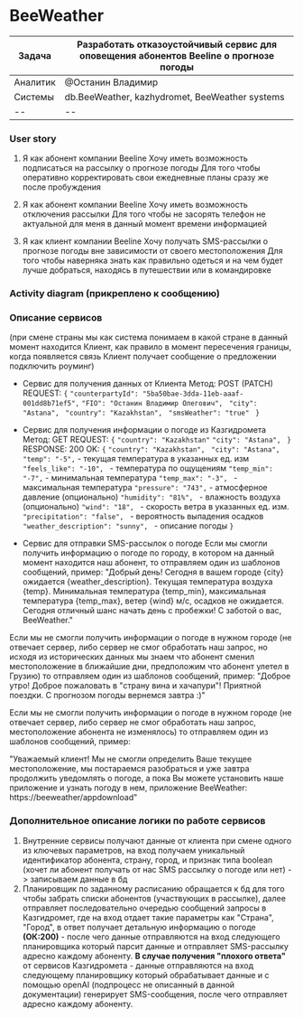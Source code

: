 # BeeWeather
|Задача| Разработать отказоустойчивый сервис для оповещения абонентов Beeline о прогнозе погоды |
|--|--|
|Аналитик|@Останин Владимир|
|Системы|db.BeeWeather, kazhydromet, BeeWeather systems |
|--|--|

### User story
1. Я как абонент компании Beeline
Хочу иметь возможность подписаться на рассылку о прогнозе погоды
Для того чтобы оперативно корректировать свои ежедневные планы сразу же после пробуждения

2. Я как абонент компании Beeline
	Хочу иметь возможность отключения рассылки
	Для того чтобы не засорять телефон не актуальной для меня в данный момент времени информацией

3. Я как клиент компании Beeline
	Хочу получать SMS-рассылки о прогнозе погоды вне зависимости от своего местоположения
	Для того чтобы наверняка знать как правильно одеться и на чем будет лучше добраться, находясь в путешествии или в командировке 

### Activity diagram (прикреплено к сообщению)

### Описание сервисов
(при смене страны мы как система понимаем в какой стране в данный момент находится Клиент, как правило в момент пересечения границы, когда появляется связь Клиент получает сообщение о предложении подключить роуминг)

-  Сервис для получения данных от Клиента
Метод: POST (PATCH)
REQUEST:
```{```
```"counterpartyId": "5ba50bae-3dda-11eb-aaaf-001dd8b71ef5",```
```"FIO": "Останин Владимир Олегович", ```
```"city": "Astana", ```
```"country": "Kazakhstan", ```
```"smsWeather": "true" ```
```}```

- Сервис для получения информации о погоде из Казгидромета
Метод: GET
REQUEST:
```{```
```"country": "Kazakhstan"```
```"city": "Astana", ```
```}```
RESPONSE:
200 OK:
```{```
```"country": "Kazakhstan", ```
```"city": "Astana", ```
```"temp": "-5",``` - текущая температура в указанных ед. изм
```"feels_like": "-10", ``` - температура по ощущениям
```"temp_min": "-7",``` - минимальная температура
```"temp_max": "-3", ``` - максимальная температура
```"pressure": "743",``` - атмосферное давление (опционально)
```"humidity": "81%", ``` - влажность воздуха (опционально)
```"wind": "18", ``` - скорость ветра в указанных ед. изм.
```"precipitation": "false", ``` - вероятность выпадения осадков
```"weather_description": "sunny", ``` - описание погоды
```}```

- Сервис для отправки SMS-рассылок о погоде
Если мы смогли получить информацию о погоде по городу, в котором на данный момент находится наш абонент, то отправляем один из шаблонов сообщений, пример:
"Добрый день! Сегодня в вашем городе {city} ожидается {weather_description}.
Текущая температура воздуха {temp}. Минимальная температура {temp_min}, максимальная температура {temp_max}, ветер {wind} м/с, осадков не ожидается. Сегодня отличный шанс начать день с пробежки! С заботой о вас, BeeWeather."

Если мы не смогли получить информации о погоде в нужном городе (не отвечает сервер, либо сервер не смог обработать наш запрос, но исходя из исторических данных мы знаем что абонент сменил местоположение в ближайшие дни, предположим что абонент улетел в Грузию) то отправляем один из шаблонов сообщений, пример:
"Доброе утро! Доброе пожаловать в "страну вина и хачапури"! Приятной поездки. С прогнозом погоды вернемся завтра :)"

Если мы не смогли получить информации о погоде в нужном городе (не отвечает сервер, либо сервер не смог обработать наш запрос, местоположение абонента не изменялось) то отправляем один из шаблонов сообщений, пример:

"Уважаемый клиент! Мы не смогли определить Ваше текущее местоположение, мы постараемся разобраться и уже завтра продолжить уведомлять  о погоде, а пока Вы можете установить наше приложение и узнать погоду в нем, приложение BeeWeather: https://beeweather/appdownload"

### Дополнительное описание логики по работе сервисов
1. Внутренние сервисы получают данные от клиента при смене одного из ключевых параметров, на вход получаем уникальный идентификатор абонента, страну, город, и признак типа boolean (хочет ли абонент получать от нас SMS рассылку о погоде или нет) -> записываем данные в бд
2. Планировщик по заданному расписанию обращается к бд для того чтобы забрать списки абонентов (участвующих в рассылке), далее отправляет последовательно очередью сообщений запросы в Казгидромет, где на вход отдает такие параметры как "Страна", "Город", в ответ получает детальную информацию о погоде **(ОК:200)** - после чего данные отправляются на вход следующего планировщика который парсит данные и отправляет SMS-рассылку адресно каждому абоненту. 
**В случае получения "плохого ответа"** от сервисов Казгидромета - данные отправляются на вход следующему планировщику который обрабатывает данные и с помощью openAI (подпроцесс не описанный в данной документации) генерирует SMS-сообщения, после чего отправляет адресно каждому абоненту.